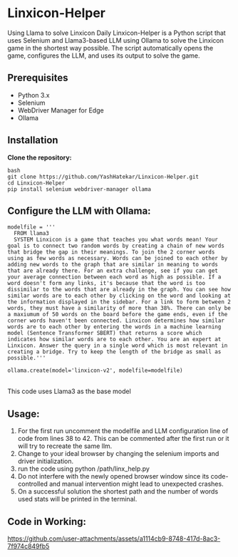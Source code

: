 # Linxicon-Helper
Using Llama to solve Linxicon Daily
Linxicon-Helper is a Python script that uses Selenium and Llama3-based LLM using Ollama to solve the Linxicon game in the shortest way possible. The script automatically opens the game, configures the LLM, and uses its output to solve the game.

## Prerequisites

- Python 3.x
- Selenium
- WebDriver Manager for Edge
- Ollama

## Installation
**Clone the repository:**
   ```
   bash
   git clone https://github.com/YashHatekar/Linxicon-Helper.git
   cd Linxicon-Helper
   pip install selenium webdriver-manager ollama
```
## Configure the LLM with Ollama:
```
modelfile = '''
  FROM llama3
  SYSTEM Linxicon is a game that teaches you what words mean! Your goal is to connect two random words by creating a chain of new words that bridge the gap in their meanings. To join the 2 corner words using as few words as necessary. Words can be joined to each other by adding new words to the graph that are similar in meaning to words that are already there. For an extra challenge, see if you can get your average connection between each word as high as possible. If a word doesn't form any links, it's because that the word is too dissimilar to the words that are already in the graph. You can see how similar words are to each other by clicking on the word and looking at the information displayed in the sidebar. For a link to form between 2 words, they must have a similarity of more than 38%. There can only be a maxiumum of 50 words on the board before the game ends, even if the corner words haven't been connected. Linxicon determines how similar words are to each other by entering the words in a machine learning model (Sentence Transformer SBERT) that returns a score which indicates how similar words are to each other. You are an expert at Linxicon. Answer the query in a single word which is most relevant in creating a bridge. Try to keep the length of the bridge as small as possible.'''
```
```
ollama.create(model='linxicon-v2', modelfile=modelfile)
```
  <br>
This code uses Llama3 as the base model

## Usage:
  1. For the first run uncomment the modelfile and LLM configuration line of code from lines 38 to 42. This can be commented after the first run or it will try to recreate the same llm.
  2. Change to your ideal browser by changing the selenium imports and driver initialization.
  3. run the code using python /path/linx_help.py
  4. Do not interfere with the newly opened browser window since its code-controlled and manual intervention might lead to unexpected crashes.
  5. On a successful solution the shortest path and the number of words used stats will be printed in the terminal.

## Code in Working:
https://github.com/user-attachments/assets/a1114cb9-8748-417d-8ac3-7f974c849fb5
